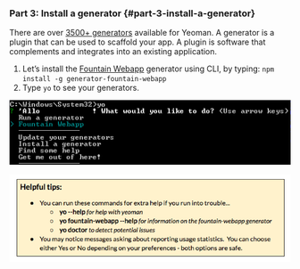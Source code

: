 ### Part 3:  Install a generator {#part-3-install-a-generator}

There are over [3500+ generators](https://www.google.com/url?q=http://yeoman.io/generators/&sa=D&ust=1479671279385000&usg=AFQjCNEHpZsxM9jpFjWgCztSDbpNFpL8ww) available for Yeoman. A generator is a plugin that can be used to scaffold your app. A plugin is software that complements and integrates into an existing application.

1.  Let’s install the [Fountain Webapp](https://www.google.com/url?q=http://fountainjs.io/&sa=D&ust=1479671279386000&usg=AFQjCNHPorpdiJpHdmqlpsGDD_OOVunYHA) generator using CLI, by typing: ``npm install -g generator-fountain-webapp``
2.  Type ``yo`` to see your generators.

![](../assets/images/image13.png)

![](../assets/images/11.png)
